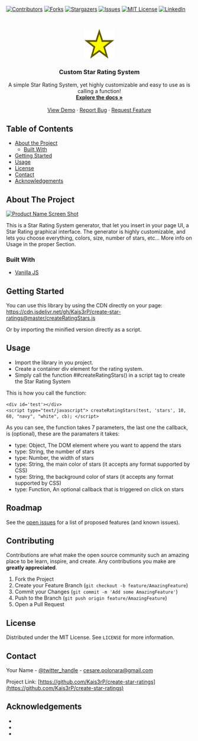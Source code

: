 <!--
*** Thanks for checking out this README Template. If you have a suggestion that would
*** make this better, please fork the repo and create a pull request or simply open
*** an issue with the tag "enhancement".
*** Thanks again! Now go create something AMAZING! :D
***
***
***
*** To avoid retyping too much info. Do a search and replace for the following:
*** Kais3rP, create-star-ratings, twitter_handle, cesare.polonara@gmail.com
-->





<!-- PROJECT SHIELDS -->
<!--
*** I'm using markdown "reference style" links for readability.
*** Reference links are enclosed in brackets [ ] instead of parentheses ( ).
*** See the bottom of this document for the declaration of the reference variables
*** for contributors-url, forks-url, etc. This is an optional, concise syntax you may use.
*** https://www.markdownguide.org/basic-syntax/#reference-style-links
-->
[![Contributors][contributors-shield]][contributors-url]
[![Forks][forks-shield]][forks-url]
[![Stargazers][stars-shield]][stars-url]
[![Issues][issues-shield]][issues-url]
[![MIT License][license-shield]][license-url]
[![LinkedIn][linkedin-shield]][linkedin-url]



<!-- PROJECT LOGO -->
<br />
<p align="center">
  <a href="https://github.com/Kais3rP/create-star-ratings">
    <img src="logo/Star_.svg" alt="Logo" width="80" height="80">
  </a>

  <h3 align="center">Custom Star Rating System</h3>

  <p align="center">
    A simple Star Rating System, yet highly customizable and easy to use as is calling a function!
    <br />
    <a href="https://github.com/Kais3rP/create-star-ratings"><strong>Explore the docs »</strong></a>
    <br />
    <br />
    <a href="https://github.com/Kais3rP/create-star-ratings">View Demo</a>
    ·
    <a href="https://github.com/Kais3rP/create-star-ratings/issues">Report Bug</a>
    ·
    <a href="https://github.com/Kais3rP/create-star-ratings/issues">Request Feature</a>
  </p>
</p>



<!-- TABLE OF CONTENTS -->
## Table of Contents

* [About the Project](#about-the-project)
  * [Built With](#built-with)
* [Getting Started](#getting-started)
* [Usage](#usage)
* [License](#license)
* [Contact](#contact)
* [Acknowledgements](#acknowledgements)



<!-- ABOUT THE PROJECT -->
## About The Project

[![Product Name Screen Shot][product-screenshot]](https://example.com)

This is a Star Rating System generator, that let you insert in your page UI, a Star Rating graphical interface.
The generator is highly customizable, and lets you choose everything, colors, size, number of stars, etc...
More info on Usage in the proper Section.

### Built With

* [Vanilla JS]()


<!-- GETTING STARTED -->
## Getting Started

You can use this library by using the CDN directly on your page: https://cdn.jsdelivr.net/gh/Kais3rP/create-star-ratings@master/createRatingStars.js

Or by importing the minified version directly as a script.

<!-- USAGE EXAMPLES -->
## Usage

* Import the library in you project.
* Create a container div element for the rating system.
* Simply call the function ##createRatingStars() in a script tag to create the Star Rating System

This is how you call the function:

```
<div id='test'></div>
<script type="text/javascript"> createRatingStars(test, 'stars', 10, 60, "navy", "white", cb); </script>

```
As you can see, the function takes 7 parameters, the last one the callback, is (optional), these are
the paramaters it takes:

  * type: Object, The DOM element where you want to append the stars
  * type: String, the number of stars
  * type: Number, the width of stars
  * type: String, the main color of stars (it accepts any format supported by CSS)
  * type: String, the background color of stars (it accepts any format supported by CSS)
  * type: Function, An optional callback that is triggered on click on stars
  

<!-- ROADMAP -->
## Roadmap

See the [open issues](https://github.com/Kais3rP/create-star-ratings/issues) for a list of proposed features (and known issues).



<!-- CONTRIBUTING -->
## Contributing

Contributions are what make the open source community such an amazing place to be learn, inspire, and create. Any contributions you make are **greatly appreciated**.

1. Fork the Project
2. Create your Feature Branch (`git checkout -b feature/AmazingFeature`)
3. Commit your Changes (`git commit -m 'Add some AmazingFeature'`)
4. Push to the Branch (`git push origin feature/AmazingFeature`)
5. Open a Pull Request



<!-- LICENSE -->
## License

Distributed under the MIT License. See `LICENSE` for more information.



<!-- CONTACT -->
## Contact

Your Name - [@twitter_handle](https://twitter.com/twitter_handle) - cesare.polonara@gmail.com

Project Link: [https://github.com/Kais3rP/create-star-ratings](https://github.com/Kais3rP/create-star-ratings)



<!-- ACKNOWLEDGEMENTS -->
## Acknowledgements

* []()
* []()
* []()





<!-- MARKDOWN LINKS & IMAGES -->
<!-- https://www.markdownguide.org/basic-syntax/#reference-style-links -->
[contributors-shield]: https://img.shields.io/github/contributors/Kais3rP/repo.svg?style=flat-square
[contributors-url]: https://github.com/Kais3rP/repo/graphs/contributors
[forks-shield]: https://img.shields.io/github/forks/Kais3rP/repo.svg?style=flat-square
[forks-url]: https://github.com/Kais3rP/repo/network/members
[stars-shield]: https://img.shields.io/github/stars/Kais3rP/repo.svg?style=flat-square
[stars-url]: https://github.com/Kais3rP/repo/stargazers
[issues-shield]: https://img.shields.io/github/issues/Kais3rP/repo.svg?style=flat-square
[issues-url]: https://github.com/Kais3rP/repo/issues
[license-shield]: https://img.shields.io/github/license/Kais3rP/repo.svg?style=flat-square
[license-url]: https://github.com/Kais3rP/repo/blob/master/LICENSE.txt
[linkedin-shield]: https://img.shields.io/badge/-LinkedIn-black.svg?style=flat-square&logo=linkedin&colorB=555
[linkedin-url]: https://linkedin.com/in/Kais3rP
[product-screenshot]: images/screenshot.png